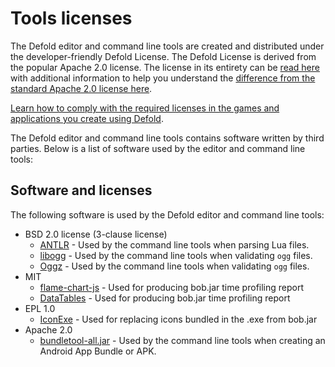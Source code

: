 # Tools licenses

The Defold editor and command line tools are created and distributed under the developer-friendly Defold License. The Defold License is derived from the popular Apache 2.0 license. The license in its entirety can be [read here](/license.txt) with additional information to help you understand the [difference from the standard Apache 2.0 license here](https://defold.com/license/).

[Learn how to comply with the required licenses in the games and applications you create using Defold](/COMPLYING_WITH_LICENSES.md).

The Defold editor and command line tools contains software written by third parties. Below is a list of software used by the editor and command line tools:

## Software and licenses

The following software is used by the Defold editor and command line tools:

  * BSD 2.0 license (3-clause license)
    * [ANTLR](/licenses/NOTICE-antlr) - Used by the command line tools when parsing Lua files.
    * [libogg](/licenses/NOTICE-libogg) - Used by the command line tools when validating `ogg` files.
    * [Oggz](/licenses/NOTICE-oggz) - Used by the command line tools when validating `ogg` files.
  * MIT
    * [flame-chart-js](/licenses/NOTICE-flame-chart-js) - Used for producing bob.jar time profiling report
    * [DataTables](/licenses/NOTICE-datatable) - Used for producing bob.jar time profiling report
  * EPL 1.0
    * [IconExe](/licenses/NOTICE-iconexe) - Used for replacing icons bundled in the .exe from bob.jar
  * Apache 2.0
    * [bundletool-all.jar](/licenses/NOTICE-bundletool) - Used by the command line tools when creating an Android App Bundle or APK.

